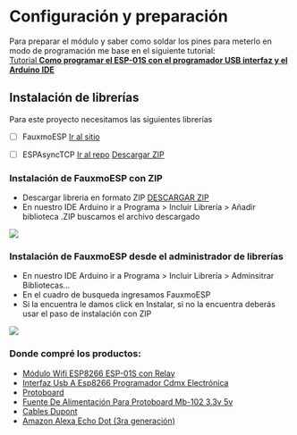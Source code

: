 # Configuración y preparación  
Para preparar el módulo y saber como soldar los pines para meterlo en modo de programación me base en el siguiente tutorial:<br>
<a href="https://www.cdmxelectronica.com/producto/modulo-wifi-esp8266-esp-01s/#Tutorial-CDMXElectronica-INTESP" target="_blank">Tutorial <b>Como programar el ESP-01S con el programador USB interfaz y el Arduino IDE</b></a>

## Instalación de librerías

Para este proyecto necesitamos las siguientes librerías
- [ ] FauxmoESP <a href="https://bitbucket.org/xoseperez/fauxmoesp/src/master/" target="_blank">Ir al sitio</a>
- [ ] ESPAsyncTCP <a href="https://github.com/me-no-dev/ESPAsyncTCP" target="_blank">Ir al repo</a> <a href="https://github.com/me-no-dev/ESPAsyncTCP/archive/master.zip" target="_blank">Descargar ZIP</a>


### Instalación de FauxmoESP con ZIP
- Descargar libreria en formato ZIP <a href="http://downloads.arduino.cc/libraries/bitbucket.org/xoseperez/FauxmoESP-3.1.1.zip" target="_blank">DESCARGAR ZIP</a>
- En nuestro IDE Arduino ir a Programa > Incluir Librería > Añadir biblioteca .ZIP buscamos el archivo descargado
<img src="https://www.ardu-badge.com/add_zip.png">


### Instalación de FauxmoESP desde el administrador de librerías
- En nuestro IDE Arduino ir a Programa > Incluir Librería > Adminsitrar Bibliotecas...
- En el cuadro de busqueda ingresamos FauxmoESP
- Si la encuentra le damos click en Instalar, si no la encuentra deberás usar el paso de instalación con ZIP
<img src="https://www.ardu-badge.com/manage_libs.png">


### Donde compré los productos:
- <a href="https://articulo.mercadolibre.com.mx/MLM-679609594-modulo-wifi-esp8266-esp-01s-con-relevador-_JM" target="_blank">Módulo Wifi ESP8266 ESP-01S con Relay</a>
- <a href="https://articulo.mercadolibre.com.mx/MLM-634001762-interfaz-usb-a-esp8266-programador-cdmx-electronica-_JM" target="_blank">Interfaz Usb A Esp8266 Programador Cdmx Electrónica</a>
- <a href="https://articulo.mercadolibre.com.mx/MLM-657009652-protoboard-400-puntos-breadboard-_JM" target="_blank">Protoboard</a>
- <a href="https://articulo.mercadolibre.com.mx/MLM-674672577-fuente-de-alimentacion-para-protoboard-mb-102-33v-5v-_JM" target="_blank">Fuente De Alimentación Para Protoboard Mb-102 3.3v 5v</a>
- <a href="https://articulo.mercadolibre.com.mx/MLM-618752755-cables-jumpers-dupont-120-piezas-20-cm-proyectos-arduino-_JM" target="_blank">Cables Dupont</a>
- <a href="https://www.bestbuy.com.mx/p/amazon-echo-dot-3a-generacion-bocina-inteligente-con-alexa-negro-carbon/1000222122" target="_blank">Amazon Alexa Echo Dot (3ra generación)</a>
